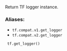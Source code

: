 
Return TF logger instance.
### Aliases:
- `tf.compat.v1.get_logger`
- `tf.compat.v2.get_logger`

```
 tf.get_logger()
```
